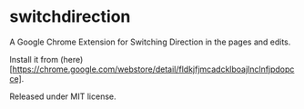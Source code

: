 switchdirection
===============

A Google Chrome Extension for Switching Direction in the pages and edits.

Install it from (here)[https://chrome.google.com/webstore/detail/fldkjfjmcadcklboajlnclnfjpdopcce].

Released under MIT license.
